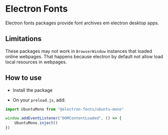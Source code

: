 # Electron Fonts

Electron fonts packages provide font archives em electron desktop apps.

## Limitations

These packages may not work in `BrowserWindow` instances that loaded online webpages. That happens because electron by default not allow load local resources in webpages.

## How to use

* Install the package

* On your `preload.js`, add:

```ts
import UbuntuMono from "@electron-fonts/ubuntu-mono"

window.addEventListener("DOMContentLoaded", () => {
    UbuntuMono.inject()
})
```